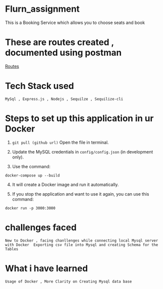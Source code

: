 # Flurn_assignment
This is a Booking Service which allows you to choose seats and book

# These are routes created , documented using postman
[Routes](https://documenter.getpostman.com/view/24325307/2s93z5A5Sv)

# Tech Stack used 
``MySql , Express.js , Nodejs , Sequilze , Sequilize-cli ``

# Steps to set up this application in ur Docker 
1. `git pull (github url)`
   Open the file in terminal.

2. Update the MySQL credentials in `config/config.json` (in development only).

3. Use the command:

`docker-compose up --build`

4. It will create a Docker image and run it automatically.

5. If you stop the application and want to use it again, you can use this command:

`docker run -p 3000:3000`

# challenges faced 

``New to Docker , facing chanllenges while connecting local Mysql server with Docker 
Exporting csv file into Mysql and creating Schema for the Tables 
``
# What i have learned 

``
Usage of Docker ,
More Clarity on Creating Mysql data base
``

